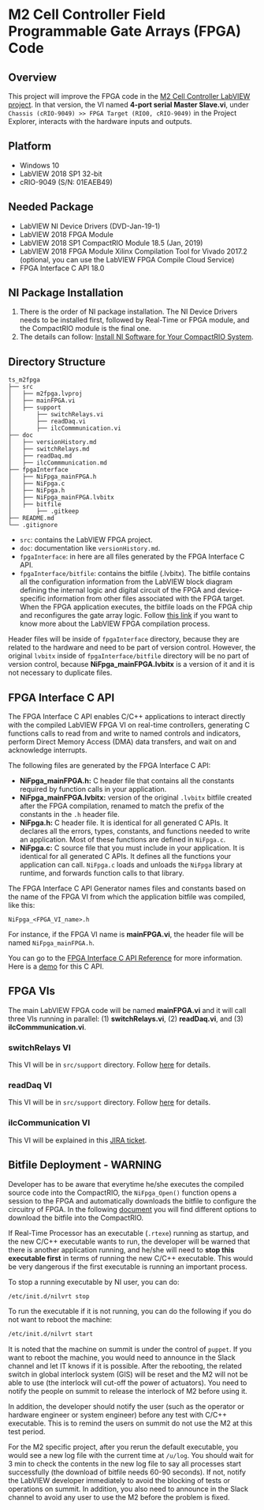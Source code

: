 # M2 Cell Controller Field Programmable Gate Arrays (FPGA) Code

## Overview

This project will improve the FPGA code in the [M2 Cell Controller LabVIEW project](https://github.com/lsst-ts/ts_mtm2_cell).
In that version, the VI named **4-port serial Master Slave.vi**, under `Chassis (cRIO-9049) >> FPGA Target (RIO0, cRIO-9049)` in the Project Explorer, interacts with the hardware inputs and outputs.

## Platform

- Windows 10
- LabVIEW 2018 SP1 32-bit
- cRIO-9049 (S/N: 01EAEB49)

## Needed Package

- LabVIEW NI Device Drivers (DVD-Jan-19-1)
- LabVIEW 2018 FPGA Module
- LabVIEW 2018 SP1 CompactRIO Module 18.5 (Jan, 2019)
- LabVIEW 2018 FPGA Module Xilinx Compilation Tool for Vivado 2017.2 (optional, you can use the LabVIEW FPGA Compile Cloud Service)
- FPGA Interface C API 18.0

## NI Package Installation

1. There is the order of NI package installation.
The NI Device Drivers needs to be installed first, followed by Real-Time or FPGA module, and the CompactRIO module is the final one.
2. The details can follow: [Install NI Software for Your CompactRIO System](https://learn.ni.com/learn/article/getting-started-with-compactrio-hardware-and-labview).

## Directory Structure

```text
ts_m2fpga
├── src
│   ├── m2fpga.lvproj
│   ├── mainFPGA.vi
│   ├── support
│       ├── switchRelays.vi
│       ├── readDaq.vi
│       ├── ilcCommmunication.vi
├── doc
│   ├── versionHistory.md
│   ├── switchRelays.md
│   ├── readDaq.md
│   ├── ilcCommmunication.md
├── fpgaInterface
│   ├── NiFpga_mainFPGA.h
│   ├── NiFpga.c
│   ├── NiFpga.h
│   ├── NiFpga_mainFPGA.lvbitx
│   ├── bitfile
│       ├── .gitkeep
├── README.md
└── .gitignore
```

- `src`: contains the LabVIEW FPGA project.
- `doc`: documentation like `versionHistory.md`.
- `fpgaInterface`: in here are all files generated by the FPGA Interface C API.
- `fpgaInterface/bitfile`: contains the bitfile (.lvbitx).
The bitfile contains all the configuration information from the LabVIEW block diagram defining the internal logic and digital circuit of the FPGA and device-specific information from other files associated with the FPGA target.
When the FPGA application executes, the bitfile loads on the FPGA chip and reconfigures the gate array logic.
Follow [this link](https://knowledge.ni.com/KnowledgeArticleDetails?id=kA03q000000YHVTCA4&l=en-US) if you want to know more about the LabVIEW FPGA compilation process.

Header files will be inside of `fpgaInterface` directory, because they are related to the hardware and need to be part of version control.
However, the original `lvbitx` inside of `fpgaInterface/bitfile` directory will be no part of version control, because **NiFpga_mainFPGA.lvbitx** is a version of it and it is not necessary to duplicate files.

## FPGA Interface C API

The FPGA Interface C API enables C/C++ applications to interact directly with the compiled LabVIEW FPGA VI on real-time controllers, generating C functions calls to read from and write to named controls and indicators, perform Direct Memory Access (DMA) data transfers, and wait on and acknowledge interrupts.

The following files are generated by the FPGA Interface C API:

- **NiFpga_mainFPGA.h:** C header file that contains all the constants required by function calls in your application. 
- **NiFpga_mainFPGA.lvbitx:** version of the original `.lvbitx` bitfile created after the FPGA compilation, renamed to match the prefix of the constants in the `.h` header file.
- **NiFpga.h:** C header file.
It is identical for all generated C APIs.
It declares all the errors, types, constants, and functions needed to write an application.
Most of these functions are defined in `NiFpga.c`.
- **NiFpga.c:** C source file that you must include in your application.
It is identical for all generated C APIs.
It defines all the functions your application can call. 
`NiFpga.c` loads and unloads the `NiFpga` library at runtime, and forwards function calls to that library.

The FPGA Interface C API Generator names files and constants based on the name of the FPGA VI from which the application bitfile was compiled, like this:

```
NiFpga_<FPGA_VI_name>.h
```

For instance, if the FPGA VI name is **mainFPGA.vi**, the header file will be named `NiFpga_mainFPGA.h`.

You can go to the [FPGA Interface C API Reference](https://www.ni.com/docs/en-US/bundle/fpga-interface-c-api-ref/page/capi/fpgac.html) for more information.
Here is a [demo](https://confluence.lsstcorp.org/display/LTS/FPGA+C+API+Interface+Demo) for this C API.

## FPGA VIs

The main LabVIEW FPGA code will be named **mainFPGA.vi** and it will call three VIs running in parallel: (1) **switchRelays.vi**, (2) **readDaq.vi**, and (3) **ilcCommmunication.vi**.

### switchRelays VI

This VI will be in `src/support` directory.
Follow [here](doc/switchRelays.md) for details.

### readDaq VI

This VI will be in `src/support` directory.
Follow [here](doc/readDaq.md) for details.

### ilcCommunication VI

This VI will be explained in this [JIRA ticket](https://jira.lsstcorp.org/browse/DM-35830).

## Bitfile Deployment - WARNING

Developer has to be aware that everytime he/she executes the compiled source code into the CompactRIO, the `NiFpga_Open()` function opens a session to the FPGA and automatically downloads the bitfile to configure the circuitry of FPGA.
In the following [document](doc/bitfileDeployment.md) you will find different options to download the bitfile into the CompactRIO.

If Real-Time Processor has an executable (`.rtexe`) running as startup, and the new C/C++ executable wants to run, the developer will be warned that there is another application running, and he/she will need to **stop this executable first** in terms of running the new C/C++ executable.
This would be very dangerous if the first executable is running an important process.

To stop a running executable by NI user, you can do:

```bash
/etc/init.d/nilvrt stop
```

To run the executable if it is not running, you can  do the following if you do not want to reboot the machine:

```bash
/etc/init.d/nilvrt start
```

It is noted that the machine on summit is under the control of `puppet`.
If you want to reboot the machine, you would need to announce in the Slack channel and let IT knows if it is possible.
After the rebooting, the related switch in global interlock system (GIS) will be reset and the M2 will not be able to use (the interlock will cut-off the power of actuators).
You need to notify the people on summit to release the interlock of M2 before using it.

In addition, the developer should notify the user (such as the operator or hardware engineer or system engineer) before any test with C/C++ executable.
This is to remind the users on summit do not use the M2 at this test period.

For the M2 specific project, after you rerun the default executable, you would see a new log file with the current time at `/u/log`.
You should wait for 3 min to check the contents in the new log file to say all processes start successfully (the download of bitfile needs 60-90 seconds).
If not, notify the LabVIEW developer immediately to avoid the blocking of tests or operations on summit.
In addition, you also need to announce in the Slack channel to avoid any user to use the M2 before the problem is fixed.
